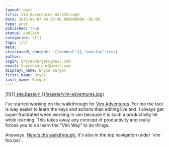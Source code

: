 ```yaml
---
layout: post
title: Vim Adventures Walkthrough
date: 2015-06-07 04:39:45.000000000 -05:00
type: post
published: true
status: publish
categories: \[\]
tags: \[\]
meta:
structured\_content: '{"oembed":{},"overlay":true}'
author:
login: brycekbargar@gmail.com
email: brycekbargar@gmail.com
display\_name: Bryce Bargar
first\_name: Bryce
last\_name: Bargar
---
```


[![]({{ site.baseurl }}/assets/vim-adventures.jpg)][0]

I've started working on the walkthrough for [Vim Adventures][0]. For me the tool is way easier to learn the keys and actions than editing live text. I always get super frustrated when working in vim because it is such a productivity hit while learning. This takes away any concept of productivity and really forces you to do learn the "Vim Way" to do things.

Anyways. [Here's the walkthrough.][1] It's also in the top navigation under \`vim foo.bar\`.


[0]: http://vim-adventures.com/
[1]: http://brycekbargar.com/vim-adventures-walkthrough/